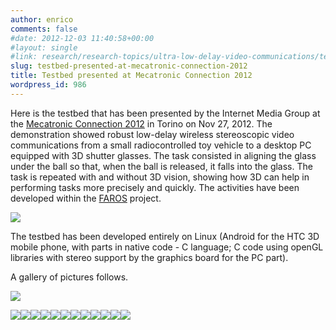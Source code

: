 ```yaml
---
author: enrico
comments: false
#date: 2012-12-03 11:40:58+00:00
#layout: single
#link: research/research-topics/ultra-low-delay-video-communications/testbed-presented-at-mecatronic-connection-2012/
slug: testbed-presented-at-mecatronic-connection-2012
title: Testbed presented at Mecatronic Connection 2012
wordpress_id: 986
---
```


Here is the testbed that has been presented by the Internet Media Group at the [Mecatronic Connection 2012](http://www.mecatronic-connection.com/index.php/en) in Torino on Nov 27, 2012. The demonstration showed robust low-delay wireless stereoscopic video communications from a small radiocontrolled toy vehicle to a desktop PC equipped with 3D shutter glasses. The task consisted in aligning the glass under the ball so that, when the ball is released, it falls into the glass. The task is repeated with and without 3D vision, showing how 3D can help in performing tasks more precisely and quickly. The activities have been developed within the [FAROS](http://www.faros-automation.org) project.

[![]({{site.baseurl}}/res/2012/12/testbed3.jpg)]({{site.baseurl}}/res/2012/12/testbed3.jpg)

The testbed has been developed entirely on Linux (Android for the HTC 3D mobile phone, with parts in native code - C language; C code using openGL libraries with stereo support by the graphics board for the PC part).

A gallery of pictures follows.

[![]({{site.baseurl}}/res/2012/12/pic_mecatronic_connection_01.jpg)]({{site.baseurl}}/res/2012/12/pic_mecatronic_connection_01.jpg)

[![]({{site.baseurl}}/res/2012/12/pic_mecatronic_connection_02.jpg)]({{site.baseurl}}/res/2012/12/pic_mecatronic_connection_02.jpg)[![]({{site.baseurl}}/res/2012/12/pic_mecatronic_connection_03.jpg)]({{site.baseurl}}/res/2012/12/pic_mecatronic_connection_03.jpg)[![]({{site.baseurl}}/res/2012/12/pic_mecatronic_connection_04.jpg)]({{site.baseurl}}/res/2012/12/pic_mecatronic_connection_04.jpg)[![]({{site.baseurl}}/res/2012/12/pic_mecatronic_connection_05.jpg)]({{site.baseurl}}/res/2012/12/pic_mecatronic_connection_05.jpg)[![]({{site.baseurl}}/res/2012/12/pic_mecatronic_connection_06.jpg)]({{site.baseurl}}/res/2012/12/pic_mecatronic_connection_06.jpg)[![]({{site.baseurl}}/res/2012/12/pic_mecatronic_connection_07.jpg)]({{site.baseurl}}/res/2012/12/pic_mecatronic_connection_07.jpg)[![]({{site.baseurl}}/res/2012/12/pic_mecatronic_connection_08.jpg)]({{site.baseurl}}/res/2012/12/pic_mecatronic_connection_08.jpg)[![]({{site.baseurl}}/res/2012/12/pic_mecatronic_connection_09.jpg)]({{site.baseurl}}/res/2012/12/pic_mecatronic_connection_09.jpg)[![]({{site.baseurl}}/res/2012/12/pic_mecatronic_connection_10.jpg)]({{site.baseurl}}/res/2012/12/pic_mecatronic_connection_10.jpg)[![]({{site.baseurl}}/res/2012/12/pic_mecatronic_connection_12.jpg)]({{site.baseurl}}/res/2012/12/pic_mecatronic_connection_12.jpg)[![]({{site.baseurl}}/res/2012/12/pic_mecatronic_connection_13.jpg)]({{site.baseurl}}/res/2012/12/pic_mecatronic_connection_13.jpg)[![]({{site.baseurl}}/res/2012/12/pic_mecatronic_connection_14.jpg)]({{site.baseurl}}/res/2012/12/pic_mecatronic_connection_14.jpg)
